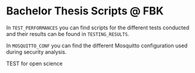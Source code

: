 # Bachelor Thesis Scripts @ FBK

In `TEST_PERFORMANCES` you can find scripts for the different tests conducted and their results can be found in `TESTING_RESULTS`.

In `MOSQUITTO_CONF` you can find the different Mosquitto configuration used during security analysis.

TEST for open science
